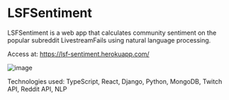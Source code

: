 # LSFSentiment

LSFSentiment is a web app that calculates community sentiment on the popular subreddit LivestreamFails using natural language processing.

Access at: https://lsf-sentiment.herokuapp.com/

![image](https://github.com/thomaszhou01/LSFSentiment/assets/50957137/78d71308-174a-4362-b304-f129d8e9d6cb)

Technologies used: TypeScript, React, Django, Python, MongoDB, Twitch API, Reddit API, NLP

